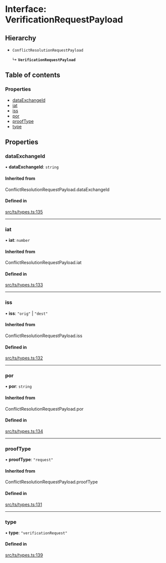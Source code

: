 # Interface: VerificationRequestPayload

## Hierarchy

- `ConflictResolutionRequestPayload`

  ↳ **`VerificationRequestPayload`**

## Table of contents

### Properties

- [dataExchangeId](VerificationRequestPayload.md#dataexchangeid)
- [iat](VerificationRequestPayload.md#iat)
- [iss](VerificationRequestPayload.md#iss)
- [por](VerificationRequestPayload.md#por)
- [proofType](VerificationRequestPayload.md#prooftype)
- [type](VerificationRequestPayload.md#type)

## Properties

### dataExchangeId

• **dataExchangeId**: `string`

#### Inherited from

ConflictResolutionRequestPayload.dataExchangeId

#### Defined in

[src/ts/types.ts:135](https://gitlab.com/i3-market/code/wp3/t3.2/conflict-resolution/non-repudiation-library/-/blob/aecb67f/src/ts/types.ts#L135)

___

### iat

• **iat**: `number`

#### Inherited from

ConflictResolutionRequestPayload.iat

#### Defined in

[src/ts/types.ts:133](https://gitlab.com/i3-market/code/wp3/t3.2/conflict-resolution/non-repudiation-library/-/blob/aecb67f/src/ts/types.ts#L133)

___

### iss

• **iss**: ``"orig"`` \| ``"dest"``

#### Inherited from

ConflictResolutionRequestPayload.iss

#### Defined in

[src/ts/types.ts:132](https://gitlab.com/i3-market/code/wp3/t3.2/conflict-resolution/non-repudiation-library/-/blob/aecb67f/src/ts/types.ts#L132)

___

### por

• **por**: `string`

#### Inherited from

ConflictResolutionRequestPayload.por

#### Defined in

[src/ts/types.ts:134](https://gitlab.com/i3-market/code/wp3/t3.2/conflict-resolution/non-repudiation-library/-/blob/aecb67f/src/ts/types.ts#L134)

___

### proofType

• **proofType**: ``"request"``

#### Inherited from

ConflictResolutionRequestPayload.proofType

#### Defined in

[src/ts/types.ts:131](https://gitlab.com/i3-market/code/wp3/t3.2/conflict-resolution/non-repudiation-library/-/blob/aecb67f/src/ts/types.ts#L131)

___

### type

• **type**: ``"verificationRequest"``

#### Defined in

[src/ts/types.ts:139](https://gitlab.com/i3-market/code/wp3/t3.2/conflict-resolution/non-repudiation-library/-/blob/aecb67f/src/ts/types.ts#L139)
